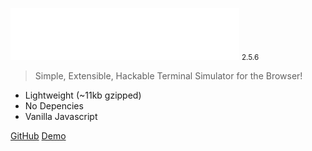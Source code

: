 ![logo](images/termly.png) <small>2.5.6</small>

> Simple, Extensible, Hackable Terminal Simulator for the Browser!

- Lightweight (~11kb gzipped)
- No Depencies
- Vanilla Javascript


[GitHub](https://github.com/Kirkhammetz/termly.js)
[Demo](#demo)
